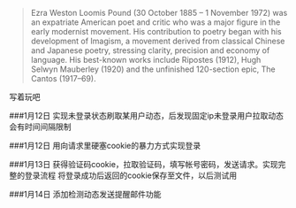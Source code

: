 
>Ezra Weston Loomis Pound (30 October 1885 – 1 November 1972) was an expatriate American poet and critic who was a major figure in the early modernist movement. His contribution to poetry began with his development of Imagism, a movement derived from classical Chinese and Japanese poetry, stressing clarity, precision and economy of language. His best-known works include Ripostes (1912), Hugh Selwyn Mauberley (1920) and the unfinished 120-section epic, The Cantos (1917–69).

写着玩吧

###1月12日
实现未登录状态刷取某用户动态，后发现固定ip未登录用户拉取动态会有时间间隔限制

###1月12日
用向请求里硬塞cookie的暴力方式实现登录

###1月13日
获得验证码cookie，拉取验证码，填写帐号密码，发送请求。实现完整的登录流程
将登录成功后返回的cookie保存至文件，以后测试用

###1月14日
添加检测动态发送提醒邮件功能

